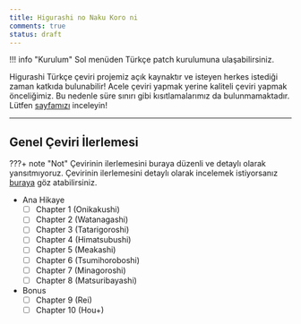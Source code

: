 ```yaml
---
title: Higurashi no Naku Koro ni
comments: true
status: draft
---
```


!!! info "Kurulum"
	Sol menüden Türkçe patch kurulumuna ulaşabilirsiniz.

Higurashi Türkçe çeviri projemiz açık kaynaktır ve isteyen herkes istediği zaman katkıda bulunabilir! Acele çeviri yapmak yerine kaliteli çeviri yapmak önceliğimiz. Bu nedenle süre sınırı gibi kısıtlamalarımız da bulunmamaktadır. Lütfen [sayfamızı](contributing/info.md) inceleyin!

***

## Genel Çeviri İlerlemesi

???+ note "Not"
	Çevirinin ilerlemesini buraya düzenli ve detaylı olarak yansıtmıyoruz. Çevirinin ilerlemesini detaylı olarak incelemek istiyorsanız [buraya](https://github.com/Witch-Love/higurashi-scripting-tr#i%CC%87lerleme) göz atabilirsiniz.

- Ana Hikaye
    - [ ] Chapter 1 (Onikakushi)
    - [ ] Chapter 2 (Watanagashi)
    - [ ] Chapter 3 (Tatarigoroshi)
    - [ ] Chapter 4 (Himatsubushi)
    - [ ] Chapter 5 (Meakashi)
    - [ ] Chapter 6 (Tsumihoroboshi)
    - [ ] Chapter 7 (Minagoroshi)
    - [ ] Chapter 8 (Matsuribayashi)
- Bonus
    - [ ] Chapter 9 (Rei)
    - [ ] Chapter 10 (Hou+)